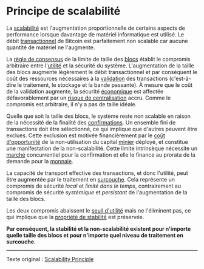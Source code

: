 Principe de scalabilité
=======================

La [scalabilité](https://fr.wikipedia.org/wiki/Extensibilit%C3%A9) est l'augmentation proportionnelle de certains aspects de performance lorsque davantage de matériel informatique est utilisé. Le débit [transactionnel](ch101-glossary.md#transaction) de Bitcoin est parfaitement non scalable car aucune quantité de matériel ne l'augmente.

La [règle de consensus](ch101-glossary.md#règles-de-consensus) de la limite de taille des [blocs](ch101-glossary.md#bloc) établit le compromis arbitraire entre l'[utilité](ch101-glossary.md#utilité) et la sécurité du système. L'augmentation de la taille des blocs augmente légèrement le débit transactionnel et par conséquent le coût des ressources nécessaires à la [validation](ch101-glossary.md#validation) des transactions (c'est-à-dire le traitement, le stockage et la bande passante). À mesure que le coût de la validation augmente, la sécurité [économique](ch101-glossary.md#économie) est affectée défavorablement par un [risque de centralisation](ch038-centralization-risk.md) accru. Comme le compromis est arbitraire, il n'y a pas de taille idéale.

Quelle que soit la taille des blocs, le système reste non scalable en raison de la nécessité de la finalité des [confirmations](ch101-glossary.md#vconfirmation). Un ensemble fini de transactions doit être sélectionné, ce qui implique que d'autres peuvent être exclues. Cette exclusion est motivée financièrement par le [coût d'opportunité](https://fr.wikipedia.org/wiki/Co%C3%BBt_d%27opportunit%C3%A9) de la non-utilisation du capital [minier](ch101-glossary.md#mine) déployé, et constitue une manifestation de la non-scalabilité. Cette limite intrinsèque nécessite un [marché](ch101-glossary.md#marché) concurrentiel pour la confirmation et elle le finance au prorata de la demande pour la [monnaie](ch005-money-taxonomy.md).

La capacité de transport effective des transactions, et donc l'utilité, peut être augmentée par le traitement en [surcouche](ch101-glossary.md#surcouche). Cela représente un compromis de sécurité *local* et *limité dans le temps*, contrairement au compromis de sécurité *systémique* et *persistant* de l'augmentation de la taille des blocs.

Les deux compromis abaissent le [seuil d'utilité](ch031-utility-threshold-property.md) mais ne l'éliminent pas, ce qui implique que la [propriété de stabilité](ch030-stability-property.md) est préservée.

**Par conséquent, la stabilité et la non-scalabilité existent pour n'importe quelle taille des blocs et pour n'importe quel niveau de traitement en surcouche.**

---

Texte original : [Scalability Principle](https://github.com/libbitcoin/libbitcoin-system/wiki/Scalability-Principle)